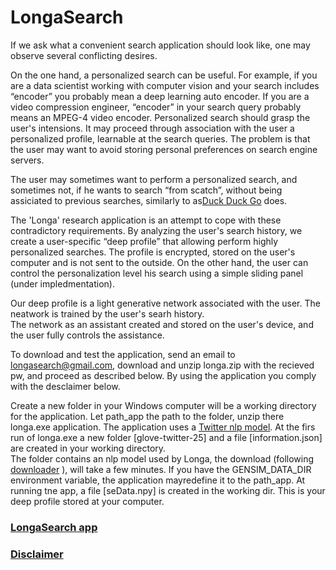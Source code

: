 # LongaSearch 

	
If we ask what a convenient search application should look like,	one may observe several conflicting desires.

	
On the one hand, a personalized search can be useful. For example, 
if you are a data scientist working with computer vision
and your search includes “encoder” you probably mean
a deep learning auto encoder.
If you are a video compression engineer, “encoder” in your
search query probably means an MPEG-4 video encoder. 
Personalized search should grasp the user's intensions.
It may proceed through association with the user a personalized profile, 
learnable at the search queries.
The problem is that the user may want to avoid storing 
personal preferences on search engine servers.
	
	
	
		
	
The user may sometimes want to perform a personalized search, 
and sometimes not, if he wants to search “from scatch”, 
without being assiciated to previous searches, similarly to as[Duck Duck Go](https://duckduckgo.com) does.
	
	
	
The 'Longa' research application is an attempt to cope with these contradictory requirements.
By analyzing the user's search history, we create a user-specific “deep profile” that allowing
perform highly personalized searches. 
The profile is encrypted, stored on the user's computer and is not sent to the outside.
On the other hand, the user can control the personalization level his search 
using a simple sliding panel (under impledmentation).
	
	
Our deep profile is a light generative network associated with the user. 
The neatwork is trained  by the user's searh history.	
The network as an assistant created and stored on the user's device, 
and the user fully controls the assistance.
	
	
To download and test the application, send an email to longasearch@gmail.com,
download and unzip longa.zip with the recieved pw, and proceed as described below.
By using the application you comply with the desclaimer below. 
	
	
Create a new folder in your Windows computer 
will be a working directory for the application. 
Let path_app the path to the folder, unzip there longa.exe application. 
The application uses a [Twitter nlp model](https://nlp.stanford.edu/projects/glove/).
At the firs run of longa.exe a new folder [glove-twitter-25] and a file
[information.json] are created in your working directory.  
The folder contains an nlp model used by Longa, the download
(following [downloader](https://radimrehurek.com/gensim/downloader.html) ),
will take a few minutes. If you have the GENSIM_DATA_DIR environment variable, 
the application mayredefine it to the path_app. 
At running tne app, a file [seData.npy] is created in the working dir. 
This is your deep profile stored at your computer.	

### [LongaSearch app](https://github.com/kupeev/deep-alter-ego/releases/download/v3.3/longa3.3.zip)
### [Disclaimer](https://github.com/kupeev/deep-alter-ego/blob/master/disclaimer.md)



